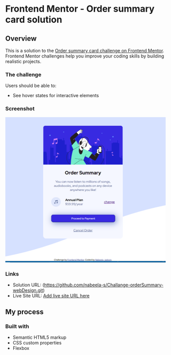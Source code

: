 # Frontend Mentor - Order summary card solution

## Overview
This is a solution to the [Order summary card challenge on Frontend Mentor](https://www.frontendmentor.io/challenges/order-summary-component-QlPmajDUj). Frontend Mentor challenges help you improve your coding skills by building realistic projects. 
  
### The challenge

Users should be able to:

- See hover states for interactive elements

### Screenshot

![](images/challenge-orderSummary_screenshot.png)




### Links

- Solution URL: (https://github.com/nabeela-s/Challange-orderSummary-webDesign.git)
- Live Site URL: [Add live site URL here](https://your-live-site-url.com)

## My process

### Built with

- Semantic HTML5 markup
- CSS custom properties
- Flexbox
